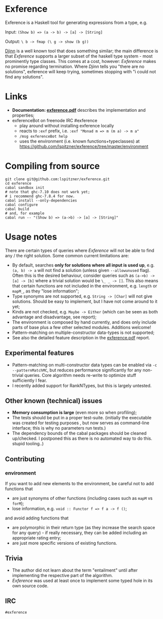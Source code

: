 # Exference

Exference is a Haskell tool for generating expressions from a type, e.g.

Input: `(Show b) => (a -> b) -> [a] -> [String]`

Output: `\ b -> fmap (\ g -> show (b g))`

[Djinn](https://hackage.haskell.org/package/djinn) is a well known tool that
does something similar; the main difference is that *Exference* supports a
larger subset of the haskell type system - most prominently type classes. This
comes at a cost, however: *Exference* makes no promise regarding termination.
Where *Djinn* tells you "there are no solutions", exference will keep trying,
sometimes stopping with "i could not find any solutions".

# Links

- **Documentation: [exference.pdf](https://github.com/lspitzner/exference-paper/raw/master/exference.pdf)** describes the implementation and properties;
- exferenceBot on freenode IRC #exference
    - play around without installing exference locally
    - reacts to `:exf` prefix, i.e. `:exf "Monad m => m (m a) -> m a"`
    - `/msg exferenceBot help`
    - uses the environment (i.e. known functions+typeclasses) at https://github.com/lspitzner/exference/tree/master/environment

# Compiling from source

~~~~
git clone git@github.com:lspitzner/exference.git
cd exference
cabal sandbox init
# note that ghc-7.10 does not work yet;
# i recommend ghc-7.8.4 for now.
cabal install --only-dependencies
cabal configure
cabal build
# and, for example
cabal run -- "(Show b) => (a->b) -> [a] -> [String]"
~~~~

# Usage notes

There are certain types of queries where *Exference* will not be able to find
any / the right solution. Some common current limitations are:

- By default, searches **only for solutions where all input is used up**, e.g.
  `(a, b) -> a` will not find a solution (unless given `--allowunused` flag).
  Often this is the desired behaviour, consider queries such as
  `(a->b) -> [a] -> [b]` where a trivial solution would be `\_ _ -> []`.
  This also means that certain functions are not included in the environment,
  e.g. `length` or `mapM_`, as they "lose information";
- Type synonyms are not supported, e.g. `String -> [Char]` will not give
  solutions. Should be easy to implement, but I have not come around to it yet;
- Kinds are not checked, e.g. `Maybe -> Either`
  (which can be seen as both advantage and disadvantage, see report);
- The environment is composed by hand currently, and does only include parts
  of base plus a few other selected modules. Additions welcome!
- Pattern-matching on multiple-constructor data-types is not supported;
- See also the detailed feature description in the [exference.pdf](https://github.com/lspitzner/exference-paper/raw/master/exference.pdf) report.

## Experimental features

- Pattern-matching on multi-constructor data types can be enabled via
  `-c --patternMatchMC`, but reduces performance significantly for any
  non-trivial queries. Core algorithm needs re-write to optimize stuff
  sufficiently I fear.
- I recently added support for RankNTypes, but this is largely untested.

## Other known (technical) issues

- **Memory consumption is large** (even more so when profiling);
- The tests should be put in a proper test-suite.
  (initially the executable was created for testing purposes
  , but now serves as command-line interface;
  this is why no parameters run tests.)
- The dependency bounds of the cabal packages should be cleaned up/checked.
  I postponed this as there is no automated way to do this. stupid tooling..)

## Contributing

### environment

If you want to add new elements to the environment, be careful not to add
functions that
- are just synonyms of other functions (including cases such as `mapM` vs `forM`);
- lose information, e.g. `void :: Functor f => f a -> f ()`;

and avoid adding functions that
- are polymorphic in their return type (as they increase the search space
  for any query) - if really necessary, they can be added including an
  appropriate rating entry;
- are just more specific versions of existing functions.

## Trivia

* The author did not learn about the term "entailment" until after implementing
  the respective part of the algorithm.
* *Exference* was used at least once to implement some typed hole in its own
  source code.

## IRC

`#exference`
